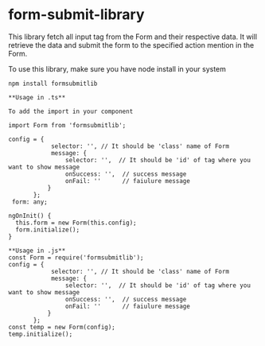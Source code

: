 # form-submit-library
This library fetch all input tag from the Form and their respective data.
It will retrieve the data and submit the form to the specified action mention in the Form.

To use this library, make sure you have node install in your system
```
npm install formsubmitlib
 ```

````
**Usage in .ts**

To add the import in your component

import Form from 'formsubmitlib';

config = {
            selector: '', // It should be 'class' name of Form 
            message: {
                selector: '',  // It should be 'id' of tag where you want to show message
                onSuccess: '',  // success message 
                onFail: ''      // faiulure message
           }
       };
 form: any;      
       
ngOnInit() {
  this.form = new Form(this.config);
  form.initialize();
}

````

  
```
**Usage in .js**
const Form = require('formsubmitlib');
config = {
            selector: '', // It should be 'class' name of Form 
            message: {
                selector: '',  // It should be 'id' of tag where you want to show message
                onSuccess: '',  // success message 
                onFail: ''      // faiulure message
           }
       };
const temp = new Form(config);
temp.initialize();

```
